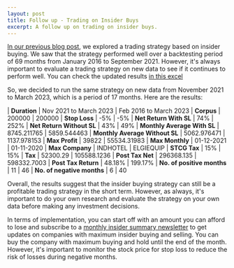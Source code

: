 ```yaml
---
layout: post
title: Follow up - Trading on Insider Buys
excerpt: A follow up on trading on insider buys.
---
```


<a target="_blank" href="https://blog.vikhed.in/insider-buy-trading/">In our previous blog post</a>, we explored a trading strategy based on insider buying. We saw that the strategy performed well over a backtesting period of 69 months from January 2016 to September 2021. However, it's always important to evaluate a trading strategy on new data to see if it continues to perform well. You can check the updated results <a target="_blank" href="https://docs.google.com/spreadsheets/d/1xtWw99OCv7bAe1NdQNfGYB0Nir4rK8oo/edit#gid=1574867501">in this excel</a>

So, we decided to run the same strategy on new data from November 2021 to March 2023, which is a period of 17 months. Here are the results:

|   **Duration**					|	Nov 2021 to March 2023		|	Feb 2016 to March 2023
|   **Corpus**						|	200000						|	200000
|   **Stop Loss**					|	-5%							|	-5%
|   **Net Return With SL**			|	74%							|	252%
|   **Net Return Without SL**		|	43%							|	49%
|   **Monthly Average With SL**		|	8745.211765					|	5859.544463
|   **Monthly Average Without SL**	|	5062.976471					|	1137.978153
|   **Max Profit**					|	39822						|	55534.31983
|   **Max Monthly**					|	01-12-2021					|	01-11-2020
|   **Max Company**					|	INDHOTEL					|	ELGIEQUIP
|   **STCG Tax**					|	15%							|	15%
|   **Tax**							|	52300.29 					|	105588.1236
|   **Post Tax Net**				|	296368.135 					|	598332.7003
|   **Post Tax Return**				|	48.18%						|	199.17%
|   **No. of positive months**		|	11 							|	46
|   **No. of negative months**		|	6 							|	40


Overall, the results suggest that the insider buying strategy can still be a profitable trading strategy in the short term. However, as always, it's important to do your own research and evaluate the strategy on your own data before making any investment decisions.

In terms of implementation, you can start off with an amount you can afford to lose and subscribe to a <a target="_blank" href="https://vikhed.in/insider-summary">monthly insider summary newsletter</a> to get updates on companies with maximum insider buying and selling. You can buy the company with maximum buying and hold until the end of the month. However, it's important to monitor the stock price for stop loss to reduce the risk of losses during negative months.
